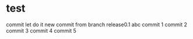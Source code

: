 # test
commit
let do it
new
commit from branch release0.1
abc
commit 1
commit 2
commit 3
commit 4
commit 5